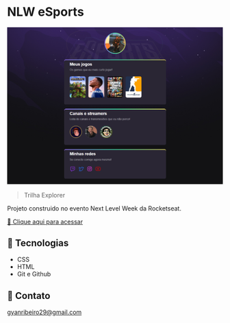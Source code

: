 # NLW eSports

![preview](./.github/preview1.png)

> Trilha Explorer

Projeto construido no evento Next Level Week da Rocketseat.

[🔗 Clique aqui para acessar](https://GyanRibeiro.io/nlwprojeto)


## 🔧 Tecnologias

- CSS
- HTML
- Git e Github

## 📩 Contato

gyanribeiro29@gmail.com